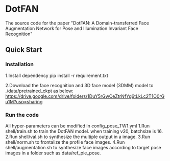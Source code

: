 # DotFAN
The source code for the paper "DotFAN: A Domain-transferred Face Augmentation Network for Pose and Illumination Invariant Face Recognition"

## Quick Start
### Installation
1.Install dependency
pip install -r requirement.txt

2.Download the face recognition and 3D face model (3DMM) model to ./data/pretrained_ckpt as below:
https://drive.google.com/drive/folders/1DuY5rGwCeZtrNfYg6tLkLc2T1O0rGu1M?usp=sharing

### Run the code
All hyper-parameters can be modified in config_pose_TW1.yml
1.Run shell/train.sh to train the DotFAN model. when training v20, batchsize is 16.
2.Run shell/val.sh to synthesize the multiple output in a image.
3.Run shell/norm.sh to frontalize the profile face images.
4.Run shell/augmentation.sh to synthesize face images according to target pose images in a folder such as data/ref_pie_pose.
